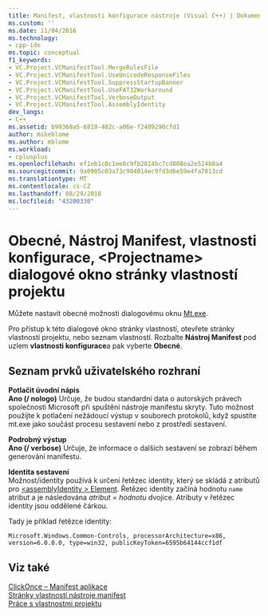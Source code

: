 ```yaml
---
title: Manifest, vlastnosti konfigurace nástroje (Visual C++) | Dokumentace Microsoftu
ms.custom: ''
ms.date: 11/04/2016
ms.technology:
- cpp-ide
ms.topic: conceptual
f1_keywords:
- VC.Project.VCManifestTool.MergeRulesFile
- VC.Project.VCManifestTool.UseUnicodeResponseFiles
- VC.Project.VCManifestTool.SuppressStartupBanner
- VC.Project.VCManifestTool.UseFAT32Workaround
- VC.Project.VCManifestTool.VerboseOutput
- VC.Project.VCManifestTool.AssemblyIdentity
dev_langs:
- C++
ms.assetid: b99368a5-6819-482c-a06e-f2409290cfd1
author: mikeblome
ms.author: mblome
ms.workload:
- cplusplus
ms.openlocfilehash: ef1eb1c0c1ee8c9fb2814bc7cd808ea2e524b8a4
ms.sourcegitcommit: 9a0905c03a73c904014ec9fd3d6e59e4fa7813cd
ms.translationtype: MT
ms.contentlocale: cs-CZ
ms.lasthandoff: 08/29/2018
ms.locfileid: "43200330"
---
```

# <a name="general-manifest-tool-configuration-properties-ltprojectnamegt-property-pages-dialog-box"></a>Obecné, Nástroj Manifest, vlastnosti konfigurace, &lt;Projectname&gt; dialogové okno stránky vlastností projektu
Můžete nastavit obecné možnosti dialogovému oknu [Mt.exe](https://msdn.microsoft.com/library/aa375649).  
  
 Pro přístup k této dialogové okno stránky vlastností, otevřete stránky vlastností projektu, nebo seznam vlastností. Rozbalte **Nástroj Manifest** pod uzlem **vlastnosti konfigurace**a pak vyberte **Obecné**.  
  
## <a name="uielement-list"></a>Seznam prvků uživatelského rozhraní  
 **Potlačit úvodní nápis**  
 **Ano (/ nologo)** Určuje, že budou standardní data o autorských právech společnosti Microsoft při spuštění nástroje manifestu skryty. Tuto možnost použijte k potlačení nežádoucí výstup v souborech protokolů, když spustíte mt.exe jako součást procesu sestavení nebo z prostředí sestavení.  
  
 **Podrobný výstup**  
 **Ano (/ verbose)** Určuje, že informace o dalších sestavení se zobrazí během generování manifestu.  
  
 **Identita sestavení**  
 Možnost/identity používá k určení řetězec identity, který se skládá z atributů pro [ \<assemblyIdentity > Element](/visualstudio/deployment/assemblyidentity-element-clickonce-application). Řetězec identity začíná hodnotu `name` atribut a je následována *atribut* = *hodnotu* dvojice. Atributy v řetězec identity jsou oddělené čárkou.  
  
 Tady je příklad řetězce identity:  
  
 `Microsoft.Windows.Common-Controls, processorArchitecture=x86, version=6.0.0.0, type=win32, publicKeyToken=6595b64144ccf1df`  
  
## <a name="see-also"></a>Viz také  
 [ClickOnce – Manifest aplikace](/visualstudio/deployment/clickonce-application-manifest)   
 [Stránky vlastností nástroje manifest](../ide/manifest-tool-property-pages.md)   
 [Práce s vlastnostmi projektu](../ide/working-with-project-properties.md)   